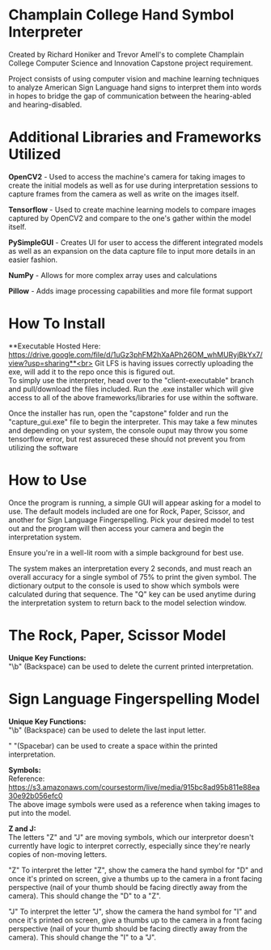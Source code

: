 # Champlain College Hand Symbol Interpreter
Created by Richard Honiker and Trevor Amell's to complete Champlain College Computer Science and Innovation Capstone project requirement.

Project consists of using computer vision and machine learning techniques to analyze American Sign Language hand signs to interpret them into words in hopes to bridge the gap of communication between the hearing-abled and hearing-disabled.

# Additional Libraries and Frameworks Utilized
**OpenCV2** - Used to access the machine's camera for taking images to create the initial models as well as for use during interpretation sessions to capture frames from the camera as well as write on the images itself.

**Tensorflow** - Used to create machine learning models to compare images captured by OpenCV2 and compare to the one's gather within the model itself.

**PySimpleGUI** - Creates UI for user to access the different integrated models as well as an expansion on the data capture file to input more details in an easier fashion.

**NumPy** - Allows for more complex array uses and calculations

**Pillow** - Adds image processing capabilities and more file format support

# How To Install
**Executable Hosted Here: https://drive.google.com/file/d/1uGz3phFM2hXaAPh26OM_whMURyjBkYx7/view?usp=sharing**<br>
Git LFS is having issues correctly uploading the exe, will add it to the repo once this is figured out.<br>
To simply use the interpreter, head over to the "client-executable" branch and pull/download the files included. Run the .exe installer which will give access to all of the above frameworks/libraries for use within the software.

Once the installer has run, open the "capstone" folder and run the "capture_gui.exe" file to begin the interpreter. This may take a few minutes and depending on your system, the console ouput may throw you some tensorflow error, but rest assureced these should not prevent you from utilizing the software

# How to Use
Once the program is running, a simple GUI will appear asking for a model to use. The default models included are one for Rock, Paper, Scissor, and another for Sign Language Fingerspelling. Pick your desired model to test out and the program will then access your camera and begin the interpretation system.

Ensure you're in a well-lit room with a simple background for best use.

The system makes an interpretation every 2 seconds, and must reach an overall accuracy for a single symbol of 75% to print the given symbol. The dictionary output to the console is used to show which symbols were calculated during that sequence. The "Q" key can be used anytime during the interpretation system to return back to the model selection window.

# The Rock, Paper, Scissor Model
**Unique Key Functions:**<br/>
"\b" (Backspace) can be used to delete the current printed interpretation.

# Sign Language Fingerspelling Model
**Unique Key Functions:**<br/>
"\b" (Backspace) can be used to delete the last input letter.

" "(Spacebar) can be used to create a space within the printed interpretation.

**Symbols:**<br>
Reference: https://s3.amazonaws.com/coursestorm/live/media/915bc8ad95b811e88ea30e92b056efc0 <br/>
The above image symbols were used as a reference when taking images to put into the model.

**Z and J:**<br>
The letters "Z" and "J" are moving symbols, which our interpretor doesn't currently have logic to interpret correctly, especially since they're nearly copies of non-moving letters.

"Z"
To interpret the letter "Z", show the camera the hand symbol for "D" and once it's printed on screen, give a thumbs up to the camera in a front facing perspective (nail of your thumb should be facing directly away from the camera). This should change the "D" to a "Z".

"J"
To interpret the letter "J", show the camera the hand symbol for "I" and once it's printed on screen, give a thumbs up to the camera in a front facing perspective (nail of your thumb should be facing directly away from the camera). This should change the "I" to a "J".
